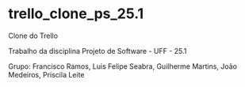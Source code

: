 # trello_clone_ps_25.1

Clone do Trello

Trabalho da disciplina Projeto de Software - UFF - 25.1

Grupo: Francisco Ramos, Luis Felipe Seabra, Guilherme Martins, João Medeiros, Priscila Leite
